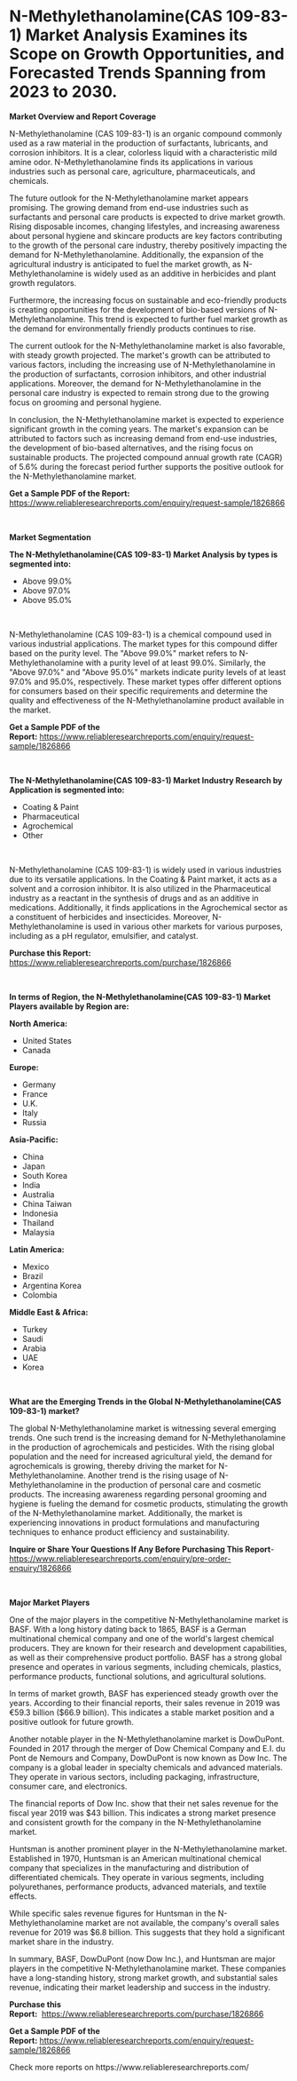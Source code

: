 <p><h1>N-Methylethanolamine(CAS 109-83-1) Market Analysis Examines its Scope on Growth Opportunities, and Forecasted Trends Spanning from 2023 to 2030.</h1></p><p><strong>Market Overview and Report Coverage</strong></p>
<p><p>N-Methylethanolamine (CAS 109-83-1) is an organic compound commonly used as a raw material in the production of surfactants, lubricants, and corrosion inhibitors. It is a clear, colorless liquid with a characteristic mild amine odor. N-Methylethanolamine finds its applications in various industries such as personal care, agriculture, pharmaceuticals, and chemicals.</p><p>The future outlook for the N-Methylethanolamine market appears promising. The growing demand from end-use industries such as surfactants and personal care products is expected to drive market growth. Rising disposable incomes, changing lifestyles, and increasing awareness about personal hygiene and skincare products are key factors contributing to the growth of the personal care industry, thereby positively impacting the demand for N-Methylethanolamine. Additionally, the expansion of the agricultural industry is anticipated to fuel the market growth, as N-Methylethanolamine is widely used as an additive in herbicides and plant growth regulators.</p><p>Furthermore, the increasing focus on sustainable and eco-friendly products is creating opportunities for the development of bio-based versions of N-Methylethanolamine. This trend is expected to further fuel market growth as the demand for environmentally friendly products continues to rise.</p><p>The current outlook for the N-Methylethanolamine market is also favorable, with steady growth projected. The market's growth can be attributed to various factors, including the increasing use of N-Methylethanolamine in the production of surfactants, corrosion inhibitors, and other industrial applications. Moreover, the demand for N-Methylethanolamine in the personal care industry is expected to remain strong due to the growing focus on grooming and personal hygiene.</p><p>In conclusion, the N-Methylethanolamine market is expected to experience significant growth in the coming years. The market's expansion can be attributed to factors such as increasing demand from end-use industries, the development of bio-based alternatives, and the rising focus on sustainable products. The projected compound annual growth rate (CAGR) of 5.6% during the forecast period further supports the positive outlook for the N-Methylethanolamine market.</p></p>
<p><strong>Get a Sample PDF of the Report:</strong> <a href="https://www.reliableresearchreports.com/enquiry/request-sample/1826866">https://www.reliableresearchreports.com/enquiry/request-sample/1826866</a></p>
<p>&nbsp;</p>
<p><strong>Market Segmentation</strong></p>
<p><strong>The N-Methylethanolamine(CAS 109-83-1) Market Analysis by types is segmented into:</strong></p>
<p><ul><li>Above 99.0%</li><li>Above 97.0%</li><li>Above 95.0%</li></ul></p>
<p>&nbsp;</p>
<p><p>N-Methylethanolamine (CAS 109-83-1) is a chemical compound used in various industrial applications. The market types for this compound differ based on the purity level. The "Above 99.0%" market refers to N-Methylethanolamine with a purity level of at least 99.0%. Similarly, the "Above 97.0%" and "Above 95.0%" markets indicate purity levels of at least 97.0% and 95.0%, respectively. These market types offer different options for consumers based on their specific requirements and determine the quality and effectiveness of the N-Methylethanolamine product available in the market.</p></p>
<p><strong>Get a Sample PDF of the Report:</strong>&nbsp;<a href="https://www.reliableresearchreports.com/enquiry/request-sample/1826866">https://www.reliableresearchreports.com/enquiry/request-sample/1826866</a></p>
<p>&nbsp;</p>
<p><strong>The N-Methylethanolamine(CAS 109-83-1) Market Industry Research by Application is segmented into:</strong></p>
<p><ul><li>Coating & Paint</li><li>Pharmaceutical</li><li>Agrochemical</li><li>Other</li></ul></p>
<p>&nbsp;</p>
<p><p>N-Methylethanolamine (CAS 109-83-1) is widely used in various industries due to its versatile applications. In the Coating & Paint market, it acts as a solvent and a corrosion inhibitor. It is also utilized in the Pharmaceutical industry as a reactant in the synthesis of drugs and as an additive in medications. Additionally, it finds applications in the Agrochemical sector as a constituent of herbicides and insecticides. Moreover, N-Methylethanolamine is used in various other markets for various purposes, including as a pH regulator, emulsifier, and catalyst.</p></p>
<p><strong>Purchase this Report:</strong>&nbsp; <a href="https://www.reliableresearchreports.com/purchase/1826866">https://www.reliableresearchreports.com/purchase/1826866</a></p>
<p>&nbsp;</p>
<p><strong>In terms of Region, the N-Methylethanolamine(CAS 109-83-1) Market Players available by Region are:</strong></p>
<p>
    <p> <strong> North America: </strong>
        <ul>
            <li>United States</li>
            <li>Canada</li>
        </ul>
        </p> 
    <p> <strong> Europe: </strong>
        <ul>
            <li>Germany</li>
            <li>France</li>
            <li>U.K.</li>
            <li>Italy</li>
            <li>Russia</li>
        </ul>
        </p> 
    <p> <strong> Asia-Pacific: </strong>
        <ul>
            <li>China</li>
            <li>Japan</li>
            <li>South Korea</li>
            <li>India</li>
            <li>Australia</li>
            <li>China Taiwan</li>
            <li>Indonesia</li>
            <li>Thailand</li>
            <li>Malaysia</li>
        </ul>
        </p> 
    <p> <strong> Latin America: </strong>
        <ul>
            <li>Mexico</li>
            <li>Brazil</li>
            <li>Argentina Korea</li>
            <li>Colombia</li>
        </ul>
        </p> 
    <p> <strong> Middle East & Africa: </strong>
        <ul>
            <li>Turkey</li>
            <li>Saudi</li>
            <li>Arabia</li>
            <li>UAE</li>
            <li>Korea</li>
        </ul>
    </p>
    </p>
<p>&nbsp;</p>
<p><strong>What are the Emerging Trends in the Global N-Methylethanolamine(CAS 109-83-1) market?</strong></p>
<p><p>The global N-Methylethanolamine market is witnessing several emerging trends. One such trend is the increasing demand for N-Methylethanolamine in the production of agrochemicals and pesticides. With the rising global population and the need for increased agricultural yield, the demand for agrochemicals is growing, thereby driving the market for N-Methylethanolamine. Another trend is the rising usage of N-Methylethanolamine in the production of personal care and cosmetic products. The increasing awareness regarding personal grooming and hygiene is fueling the demand for cosmetic products, stimulating the growth of the N-Methylethanolamine market. Additionally, the market is experiencing innovations in product formulations and manufacturing techniques to enhance product efficiency and sustainability.</p></p>
<p><strong>Inquire or Share Your Questions If Any Before Purchasing This Report</strong>- <a href="https://www.reliableresearchreports.com/enquiry/pre-order-enquiry/1826866">https://www.reliableresearchreports.com/enquiry/pre-order-enquiry/1826866</a></p>
<p>&nbsp;</p>
<p><strong>Major Market Players</strong></p>
<p><p>One of the major players in the competitive N-Methylethanolamine market is BASF. With a long history dating back to 1865, BASF is a German multinational chemical company and one of the world's largest chemical producers. They are known for their research and development capabilities, as well as their comprehensive product portfolio. BASF has a strong global presence and operates in various segments, including chemicals, plastics, performance products, functional solutions, and agricultural solutions.</p><p>In terms of market growth, BASF has experienced steady growth over the years. According to their financial reports, their sales revenue in 2019 was €59.3 billion ($66.9 billion). This indicates a stable market position and a positive outlook for future growth. </p><p>Another notable player in the N-Methylethanolamine market is DowDuPont. Founded in 2017 through the merger of Dow Chemical Company and E.I. du Pont de Nemours and Company, DowDuPont is now known as Dow Inc. The company is a global leader in specialty chemicals and advanced materials. They operate in various sectors, including packaging, infrastructure, consumer care, and electronics. </p><p>The financial reports of Dow Inc. show that their net sales revenue for the fiscal year 2019 was $43 billion. This indicates a strong market presence and consistent growth for the company in the N-Methylethanolamine market. </p><p>Huntsman is another prominent player in the N-Methylethanolamine market. Established in 1970, Huntsman is an American multinational chemical company that specializes in the manufacturing and distribution of differentiated chemicals. They operate in various segments, including polyurethanes, performance products, advanced materials, and textile effects.</p><p>While specific sales revenue figures for Huntsman in the N-Methylethanolamine market are not available, the company's overall sales revenue for 2019 was $6.8 billion. This suggests that they hold a significant market share in the industry.</p><p>In summary, BASF, DowDuPont (now Dow Inc.), and Huntsman are major players in the competitive N-Methylethanolamine market. These companies have a long-standing history, strong market growth, and substantial sales revenue, indicating their market leadership and success in the industry.</p></p>
<p><strong>Purchase this Report:</strong>&nbsp;&nbsp;<a href="https://www.reliableresearchreports.com/purchase/1826866">https://www.reliableresearchreports.com/purchase/1826866</a></p>
<p></p>
<p><strong>Get a Sample PDF of the Report:</strong>&nbsp;<a href="https://www.reliableresearchreports.com/enquiry/request-sample/1826866">https://www.reliableresearchreports.com/enquiry/request-sample/1826866</a></p>
<p>Check more reports on https://www.reliableresearchreports.com/</p>